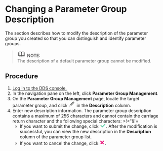 # Changing a Parameter Group Description<a name="dds_03_0044"></a>

The section describes how to modify the description of the parameter group you created so that you can distinguish and identify parameter groups.

>![](public_sys-resources/icon-note.gif) **NOTE:**   
>The description of a default parameter group cannot be modified.  

## Procedure<a name="section479312363215"></a>

1.  [Log in to the DDS console.](logging-in-to-the-dds-console.md)
2.  In the navigation pane on the left, click  **Parameter Group Management**.
3.  On the  **Parameter Group Management**  page, locate the target parameter group, and click  ![](figures/icon-edit.png)  in the  **Description**  column.
4.  Enter new description information. The parameter group description contains a maximum of 256 characters and cannot contain the carriage return character and the following special characters: \>!<"&'=
    -   If you want to submit the change, click  ![](figures/icon-true.png). After the modification is successful, you can view the new description in the  **Description**  column of the parameter group list.
    -   If you want to cancel the change, click  ![](figures/icon-false.png).


